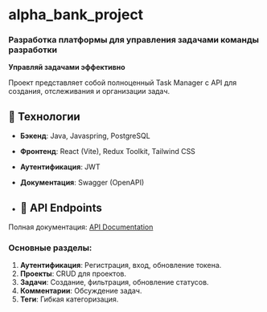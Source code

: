 # alpha_bank_project
### Разработка платформы для управления задачами команды разработки

**Управляй задачами эффективно**  

Проект представляет собой полноценный Task Manager с API для создания, отслеживания и организации задач. 

## **🚀 Технологии**  
- **Бэкенд**: Java, Javaspring, PostgreSQL 
- **Фронтенд**: React (Vite), Redux Toolkit, Tailwind CSS  
- **Аутентификация**: JWT  
- **Документация**: Swagger (OpenAPI)

- ## **🔌 API Endpoints**  
Полная документация: [API Documentation](https://api.taskmanager.com/docs)  

### Основные разделы:  
1. **Аутентификация**: Регистрация, вход, обновление токена.  
2. **Проекты**: CRUD для проектов.  
3. **Задачи**: Создание, фильтрация, обновление статусов.  
4. **Комментарии**: Обсуждение задач.  
5. **Теги**: Гибкая категоризация.  
